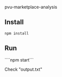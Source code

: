 pvu-marketplace-analysis

## Install
```npm install```

## Run
````npm start```

Check "output.txt"
